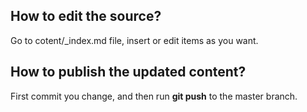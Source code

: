 
## How to edit the source?

 Go to cotent/_index.md file, insert or edit items as you want.

## How to publish the updated content?

First commit you change, and then run **git push** to the master branch.
